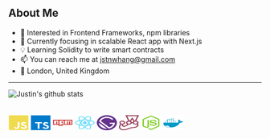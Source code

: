 ## About Me
- 👀 Interested in Frontend Frameworks, npm libraries
- 🌱 Currently focusing in scalable React app with Next.js
- 💡 Learning Solidity to write smart contracts
- 📫 You can reach me at jstnwhang@gmail.com
- 📍 London, United Kingdom
---

<div>
  <img alt="Justin's github stats" src="https://github-readme-stats.vercel.app/api?username=jstnhwang&show_icons=true&hide_borders=true&hide_title=true&theme=dark" />
</div>
<br>
<div style="display: inline_break"><br>
  <img align="centre" height="30" width="40" src="https://raw.githubusercontent.com/devicons/devicon/master/icons/javascript/javascript-plain.svg" />
  <img align="centre" height="30" width="40" src="https://raw.githubusercontent.com/devicons/devicon/master/icons/typescript/typescript-plain.svg" />
  <img align="centre" height="30" width="40" src="https://raw.githubusercontent.com/devicons/devicon/master/icons/npm/npm-original-wordmark.svg" />
  <img align="centre" height="30" width="40" src="https://raw.githubusercontent.com/devicons/devicon/master/icons/react/react-original.svg" />
  <img align="centre" height="30" width="40" src="https://raw.githubusercontent.com/devicons/devicon/master/icons/gatsby/gatsby-plain.svg" />
  <img align="centre" height="30" width="40" src="https://raw.githubusercontent.com/devicons/devicon/master/icons/jest/jest-plain.svg" />
  <img align="centre" height="30" width="40" src="https://raw.githubusercontent.com/devicons/devicon/master/icons/nodejs/nodejs-original.svg" />
  <img align="centre" height="30" width="40" src="https://raw.githubusercontent.com/devicons/devicon/master/icons/docker/docker-plain.svg" />
</div>

<!---
jstnhwang/jstnhwang is a ✨ special ✨ repository because its `README.md` (this file) appears on your GitHub profile.
You can click the Preview link to take a look at your changes.
--->
